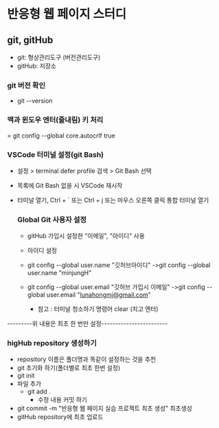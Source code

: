 # 반응형 웹 페이지 스터디

## git, gitHub

- git: 형상관리도구 (버전관리도구)
- gitHub: 저장소

### git 버전 확인

- git --version

### 맥과 윈도우 엔터(줄내림) 키 처리

= git config --global core.autocrlf true

### VSCode 터미널 설정(git Bash)

- 설정 > terminal defer profile 검색 > Git Bash 선택
- 목록에 Git Bash 없을 시 VSCode 재시작
- 터미널 열기, Ctrl + ` 또는 Ctrl + j 또는 마우스 오른쪽 클릭
  통합 터미널 열기

  ### Global Git 사용자 설정

  - gitHub 가입시 설정한 "이메일", "아이디" 사용
  - 아이디 설정
  - git config --global user.name "깃허브아이디"
    ->git config --global user.name "minjungH"
  - git config --global user.email "깃허브 가입시 이메일"
    ->git config --global user.email "lunahongmj@gmail.com"

    - 참고 : 터미널 청소하기 명령어 clear (치고 엔터)

---------위 내용은 최초 한 번만 설정------------------------

### higHub repository 생성하기

- repository 이름은 폴더명과 똑같이 설정하는 것을 추천
- git 초기화 하기(폴더별로 최초 한번 설정)
- git init
- 파일 추가
  - git add .
    - 수정 내용 커밋 하기
- git commit -m "반응형 웹 페이지 실습 프로젝트 최초 생성"
  최초생성
- gitHub repository에 최초 업로드
